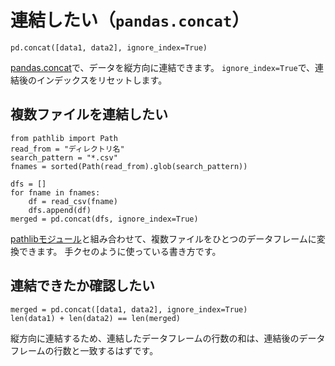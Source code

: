 # 連結したい（``pandas.concat``）

```python3
pd.concat([data1, data2], ignore_index=True)
```

[pandas.concat](https://pandas.pydata.org/pandas-docs/stable/reference/api/pandas.concat.html)で、データを縦方向に連結できます。
``ignore_index=True``で、連結後のインデックスをリセットします。

## 複数ファイルを連結したい

```python3
from pathlib import Path
read_from = "ディレクトリ名"
search_pattern = "*.csv"
fnames = sorted(Path(read_from).glob(search_pattern))

dfs = []
for fname in fnames:
    df = read_csv(fname)
    dfs.append(df)
merged = pd.concat(dfs, ignore_index=True)
```

[pathlibモジュール](../python/python-pathlib.md)と組み合わせて、複数ファイルをひとつのデータフレームに変換できます。
手クセのように使っている書き方です。

## 連結できたか確認したい

```python3
merged = pd.concat([data1, data2], ignore_index=True)
len(data1) + len(data2) == len(merged)
```

縦方向に連結するため、連結したデータフレームの行数の和は、連結後のデータフレームの行数と一致するはずです。
